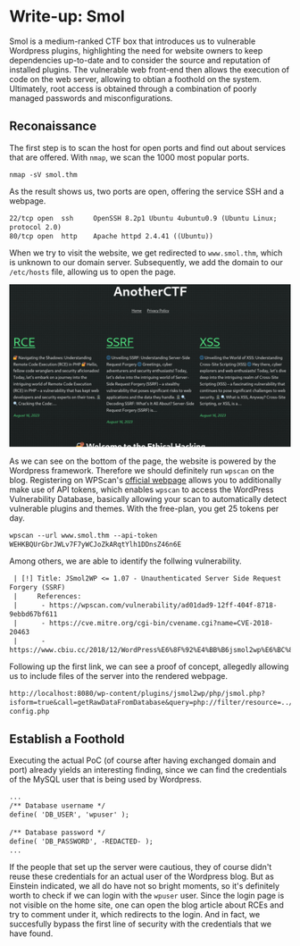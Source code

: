 # Write-up: **Smol**
Smol is a medium-ranked CTF box that introduces us to vulnerable Wordpress plugins, highlighting the need for website owners to keep dependencies up-to-date and to consider the source and reputation of installed plugins. The vulnerable web front-end then allows the execution of code on the web server, allowing to obtian a foothold on the system. Ultimately, root access is obtained through a combination of poorly managed passwords and misconfigurations.

## Reconaissance
The first step is to scan the host for open ports and find out about services that are offered. With `nmap`, we scan the 1000 most popular ports.
```
nmap -sV smol.thm
```
As the result shows us, two ports are open, offering the service SSH and a webpage.
```
22/tcp open  ssh     OpenSSH 8.2p1 Ubuntu 4ubuntu0.9 (Ubuntu Linux; protocol 2.0)
80/tcp open  http    Apache httpd 2.4.41 ((Ubuntu))
```

When we try to visit the website, we get redirected to `www.smol.thm`, which is unknown to our domain server. Subsequently, we add the domain to our `/etc/hosts` file, allowing us to open the page.

![Initial view of webpage](img/Smol-InitialWebpage.png)

As we can see on the bottom of the page, the website is powered by the Wordpress framework. Therefore we should definitely run `wpscan` on the blog. Registering on WPScan's [official webpage](https://wpscan.com/) allows you to additionally make use of API tokens, which enables `wpscan` to access the WordPress Vulnerability Database, basically allowing your scan to automatically detect vulnerable plugins and themes. With the free-plan, you get 25 tokens per day.
```
wpscan --url www.smol.thm --api-token WEHKBQUrGbrJWLv7F7yWCJoZkARqtYlh1DDnsZ46n6E
```
Among others, we are able to identify the follwing vulnerability.
```
 | [!] Title: JSmol2WP <= 1.07 - Unauthenticated Server Side Request Forgery (SSRF)
 |     References:
 |      - https://wpscan.com/vulnerability/ad01dad9-12ff-404f-8718-9ebbd67bf611
 |      - https://cve.mitre.org/cgi-bin/cvename.cgi?name=CVE-2018-20463
 |      - https://www.cbiu.cc/2018/12/WordPress%E6%8F%92%E4%BB%B6jsmol2wp%E6%BC%8F%E6%B4%9E/#%E5%8F%8D%E5%B0%84%E6%80%A7XSS
```
Following up the first link, we can see a proof of concept, allegedly allowing us to include files of the server into the rendered webpage.
```
http://localhost:8080/wp-content/plugins/jsmol2wp/php/jsmol.php?isform=true&call=getRawDataFromDatabase&query=php://filter/resource=../../../../wp-config.php
```

## Establish a Foothold
Executing the actual PoC (of course after having exchanged domain and port) already yields an interesting finding, since we can find the credentials of the MySQL user that is being used by Wordpress.
```
...
/** Database username */
define( 'DB_USER', 'wpuser' );

/** Database password */
define( 'DB_PASSWORD', -REDACTED- );
...
```
If the people that set up the server were cautious, they of course didn't reuse these credentials for an actual user of the Wordpress blog. But as Einstein indicated, we all do have not so bright moments, so it's definitely worth to check if we can login with the `wpuser` user. Since the login page is not visible on the home site, one can open the blog article about RCEs and try to comment under it, which redirects to the login. And in fact, we succesfully bypass the first line of security with the credentials that we have found.
